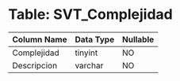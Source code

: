 # Table: SVT_Complejidad

| Column Name | Data Type | Nullable |
|-------------|-----------|----------|
| Complejidad | tinyint | NO |
| Descripcion | varchar | NO |
